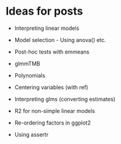# Ideas for posts

- Interpreting linear models
- Model selection - Using anova() etc.
- Post-hoc tests with emmeans

- glmmTMB
- Polynomials
- Centering variables (with ref)

- Interpreting glms (converting estimates)

- R2 for non-simple linear models

- Re-ordering factors in ggplot2

- Using assertr
